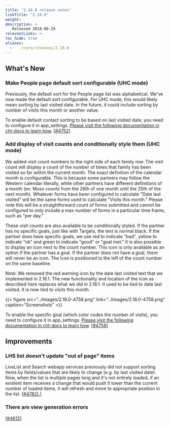 ```yaml
---
title: "2.18.0 release notes"
linkTitle: "2.18.0"
weight:
description: >
   Released 2018-08-29
relevantLinks: >
toc_hide: true
aliases:
  -    /core/releases/2.18.0
---
```


## What's New

### Make People page default sort configurable (UHC mode)

Previously, the default sort for the People page list was alphabetical. We've now made the default sort configurable. For UHC mode, this would likely mean sorting by last visited date. In the future, it could include sorting by number of visits this month or another value.

To enable default contact sorting to be based on last visited date, you need to configure it in app_settings. [Please visit the following documentation in cht-docs to learn how](https://docs.communityhealthtoolkit.org/apps/reference/app-settings/). [[#4752](https://github.com/medic/cht-core/issues/4752)]


### Add display of visit counts and conditionally style them (UHC mode)

We added visit count numbers to the right side of each family row. The visit count will display a count of the number of times that family has been visited so far within the current month. The exact definition of the calendar month is configurable. This is because some partners may follow the Western calendar literally, while other partners have different definitions of a month (ex: Muso counts from the 26th of one month until the 25th of the next month). Whatever forms have been configured to calculate "Date last visited" will be the same forms used to calculate "Visits this month." Please note this will be a straightforward count of forms submitted and cannot be configured to only include a max number of forms in a particular time frame, such as "per day."

These visit counts are also available to be conditionally styled. If the partner has no specific goals, just like with Targets, the text is normal black. If the partner does have specific goals, we use red to indicate "bad", yellow to indicate "ok" and green to indicate "good" or "goal met." It is also possible to display an icon next to the count number. This icon is only available as an option if the partner has a goal. If the partner does not have a goal, there will never be an icon. The icon is positioned to the left of the count number on the same baseline.

Note: We removed the red warning icon by the date last visited text that we implemented in 2.16.1. The new functionality and location of the icon as described here replaces what we did in 2.16.1. It used to be tied to date last visited. It is now tied to visits this month.

{{< figure src="../images/2.18.0-4758.png" link="../images/2.18.0-4758.png" caption="Screenshots" >}}

To enable the specific goal (which color codes the number of visits), you need to configure it in app_settings. [Please visit the following documentation in cht-docs to learn how](https://docs.communityhealthtoolkit.org/apps/reference/app-settings/#optional-settings). [[#4758](https://github.com/medic/cht-core/issues/4758)]


## Improvements

### LHS list doesn't update "out of page" items

LiveList and Search webapp services previously did not support sorting items by fields/values that are likely to change (e.g. by last visited date). Now, when the list is multiple pages long and it's not entirely loaded, if an existent item receives a change that would push it lower than the current number of loaded items, it will refresh and move to appropriate position in the list. [[#4782).](https://github.com/medic/cht-core/issues/4782)]

### There are view generation errors
[[#4612](https://github.com/medic/cht-core/issues/4612)]

